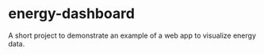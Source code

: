 # energy-dashboard
A short project to demonstrate an example of a web app to visualize energy data.

